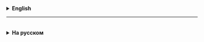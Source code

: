 <details>
  <summary style="cursor: pointer;"><b>English</b></summary>

# Lesson 01

### Multithreading. Introduction

Multithreading is one of the options for multitasking. Creating a new thread in the application,
is equivalent to creating a new stack of functions. That is, in a multi-threaded application, several stacks can work simultaneously.

You can create a new task in Java either by implementing the Runnable interface or by extending the Thread class.
In any case, you need to override the run method in which the new task will be implemented.

In order for a new thread to start, you need to create an object of type Thread by passing an object of type Runnable to the constructor,
and then call the start method on an object of type Thread.

If it is necessary for one thread to wait for the completion of another thread, then while the first thread is running,
You need to call the join method on the old thread object.

1. **Processes and Threads**
- Definition and difference between process and thread.
-
- **Process** is an instance of a program running on the operating system.
  Each process has its own address space, including memory, file handles, and other resources.

- **A thread** is the smallest unit of execution within a process.
  Threads in the same process share its address space and resources.

- Processes are independent units with their own resources.

- Threads are subtasks within a process that share shared resources.

- Difference between threads and processes in terms of information, memory usage and switching speed.
- Processes:
  They are isolated from each other and have their own address spaces and resources.
  Creating and switching context is more memory and time consuming.

- Streams:
  They share the address space and resources of one process.
  Creating and switching context is less memory and time consuming.

These differences make processes more suitable for performing independent tasks that require isolation and protection, while threads are better suited for tasks that require frequent communication and fast switching.

2. **Demon threads** are usually tasks that run **in the background throughout the entire life cycle of the application**.

They automatically terminate their work, along with the termination of the last non-daemon thread.
You can create a thread daemon as follows: thread.setDeamon(true). This must be done before the start of the thread.
The static sleep method puts the thread into sleep mode for the specified number of milliseconds.
During this time, the thread does not participate in the allocation of processor resources.

The **interrupt** method called on a thread changes its interrupted flag (field) to true. In accordance with the contract, it is customary to respond to a flag change with the InterruptedException exception.

During the operation of an application, it may be necessary to provide exclusive access to a method or part of the code.
That is, only one thread should work with this part of the code at a time.

This can be done by specifying the **synchronized** keyword in the method signature, or by wrapping the desired part of the code in a synchronized block.


### **Creating and running threads in Java**
In Java, threads can be created in two ways: by inheriting from the `Thread` class or by implementing the `Runnable` interface.

- **Example with inheritance from the Thread class:**

 ```java
 class MyThread extends Thread {
 public void run() {
 System.out.println("Thread started: " + Thread.currentThread().getName());
 }
 }

 public class Main {
 public static void main(String[] args) {
 MyThread thread = new MyThread();
 thread.start();
 }
 }
 ```

- **Example with implementation of the Runnable interface:**

 ```java
 class MyRunnable implements Runnable {
 public void run() {
 System.out.println("Thread started: " + Thread.currentThread().getName());
 }
 }

 public class Main {
 public static void main(String[] args) {
 Thread thread = new Thread(new MyRunnable());
 thread.start();
 }
 }
 ```

### **Thread control:**
- The `start()` method starts a thread, while the `run()` call simply executes the code in the current thread.
- You can set thread priorities using the `setPriority()` method, which affects the allocation of CPU time between threads.
- Daemon threads are service threads that do not prevent the JVM from shutting down.
- The `join()` method allows one thread to wait for another thread to complete.
- Suspending the execution of a thread can be implemented using `Thread.sleep()`



### The join() method in Java

#### Introduction to join()
The `join()` method in Java allows one thread to wait for another thread to complete. This is especially useful in multi-threaded programs where one thread must wait for other threads to complete before continuing execution. This method blocks the current thread until the target thread on which `join()` was called terminates.


</details>

<hr>

<details style="padding-top: 18px">
  <summary style="cursor: pointer;"><b>На русском</b></summary>

# Lesson 01

###  Многопоточность. Введение

**Multithreading** один из вариантов многозадачности. Создание нового треда в аплликации, 
равносильно созданию нового стека функций. Т. е. в многопоточной аппликации могут одновременно работать несколько стеков.

Создать новую задачу в Java можно или имплементировав интерфейс **Runnable**, или расширяя класс **Thread**. 

2 способа наследования:
**extends** (расширить) - этот способ обеспечивает получение в дочерних классах-полей и методов от класса-родителя (super).
**implements** (использовать) - этот способ позволяет наследовать методы из интерфейса.

В любой случае надо переопределить метод run в котором и будет реализована новая задача.

Чтобы новый тред стартовал, надо создать объект типа Thread передав в конструктор объект типа Runnable, 
и после этого вызвать у объекта типа Thread метод start.

Если необходимо, чтобы один тред дождался завершения другого треда, то в процессе работы первого треда, 
надо у объекта сторого треда вызвать метод join.

1. **Процессы и потоки**
   - Определение и различие между процессом и потоком.
     -
     - **Процесс** — это экземпляр программы, выполняемой в операционной системе. 
     Каждый процесс имеет свой собственный адресное пространство, включая память, дескрипторы файлов и другие ресурсы.
     
     - **Поток** — это наименьшая единица выполнения внутри процесса. 
     Потоки одного процесса разделяют его адресное пространство и ресурсы.

  - Процессы - это независимые единицы с собственными ресурсами.

  - Потоки - это подзадачи внутри процесса, использующие общие ресурсы.

  - Разница между потоками и процессами в контексте информации, использования памяти и скорости переключения.
    - Процессы:
      Изолированы друг от друга, имеют собственные адресные пространства и ресурсы.
      Создание и переключение контекста более затратные по памяти и времени.
    
    - Потоки:
      Разделяют адресное пространство и ресурсы одного процесса.
      Создание и переключение контекста менее затратные по памяти и времени.
    
      Эти различия делают процессы более подходящими для выполнения независимых задач, требующих изоляции и защиты, в то время как потоки лучше подходят для задач, требующих частого взаимодействия и быстрого переключения.

2. **Демон треды**, обычно представляют из себя задачи работающие **в фоновом режиме на протяжении всего жизненного цикла аппликации**. 

Они автоматически завершают свою работу, вместе с завершением работы последнего не демон треда. 
Создать демон тред можно следующим образом: thread.setDeamon(true). Сделать это необходимо до старта треда.
Статический метод sleep переводит тред в режим ожидания на заданное колличество миллисекунд. 
На протяжении этого времени тред не учавствует в распределении ресурсов процессора.

Метод **interrupt** вызванный у треда, меняет его флаг(поле) interrupted на true. В соответствии с контрактом принято реагировать на изменение флага эксепшеном InterruptedException.

В процессе работы аппликации, бывает необходимо обеспечить эксклюзивный доступ к методу, или части кода. 
Т. е. единомоментно с этой частью кода должен работать только один тред. 

Сделать это можно указав ключевое слово **synchronized** в сигнатуре метода, или обернув нужную часть кода в synchronized блок.


###  **Создание и запуск потоков в Java**
   В Java потоки можно создавать двумя способами: наследуясь от класса `Thread` или реализуя интерфейс `Runnable`.

   - **Пример с наследованием от класса Thread:**

     ```java
     class MyThread extends Thread {
         public void run() {
             System.out.println("Поток запущен: " + Thread.currentThread().getName());
         }
     }

     public class Main {
         public static void main(String[] args) {
             MyThread thread = new MyThread();
             thread.start();
         }
     }
     ```

   - **Пример с реализацией интерфейса Runnable:**

     ```java
     class MyRunnable implements Runnable {
         public void run() {
             System.out.println("Поток запущен: " + Thread.currentThread().getName());
         }
     }

     public class Main {
         public static void main(String[] args) {
             Thread thread = new Thread(new MyRunnable());
             thread.start();
         }
     }
     ```

###  **Управление потоками:**
   - Метод `start()` запускает поток, в то время как вызов `run()` просто выполняет код в текущем потоке.
   - Можно устанавливать приоритеты потоков, используя метод `setPriority()`, что влияет на распределение времени процессора между потоками.
   - Потоки-демоны (`daemon threads`) — это служебные потоки, которые не препятствуют завершению работы JVM.
   - Метод `join()` позволяет одному потоку ожидать завершения работы другого потока.
   - Приостановка выполнения потока может быть реализована с помощью `Thread.sleep()`



### Метод join() в Java

#### Введение в join()
Метод `join()` в Java позволяет одному потоку ожидать завершения другого потока. Это особенно полезно в многопоточных программах, где один поток должен дождаться завершения других потоков перед продолжением выполнения. Этот метод блокирует текущий поток до тех пор, пока целевой поток, на котором был вызван `join()`, не завершится.

#### Примеры использования метода join()

##### Пример 1: Синхронизация счетчика
```java
class Counter {
    private int count = 0;

    public synchronized void increment() {
        count++;
    }

    public synchronized int getCount() {
        return count;
    }
}

class MyRunnable implements Runnable {
    private final Counter counter;

    public MyRunnable(Counter counter) {
        this.counter = counter;
    }

    public void run() {
        for (int i = 0; i < 1000; i++) {
            counter.increment();
        }
    }
}

public class Main {
    public static void main(String[] args) {
        Counter counter = new Counter();
        Thread thread1 = new Thread(new MyRunnable(counter));
        Thread thread2 = new Thread(new MyRunnable(counter));
        thread1.start();
        thread2.start();
        try {
            thread1.join(); // thread1 finish and join main
            thread2.join(); // thread2 finish and join main
        } catch (InterruptedException e) {
            e.printStackTrace();
        }
        System.out.println("Count: " + counter.getCount()); 
    }
}
```
В этом примере два потока увеличивают счетчик в общем объекте `Counter`. Главный поток дожидается их завершения, используя `join()`, прежде чем выводить СВОЁ значение счетчика.

##### Пример 2: Подсчет суммы в потоках
```java
class MyThread extends Thread {
    private int result;

    public void run() {
        result = 0;
        for (int i = 1; i <= 10; i++) {
            result += i;
        }
    }

    public int getResult() {
        return result;
    }
}

public class Main {
    public static void main(String[] args) throws InterruptedException {
        MyThread thread1 = new MyThread();
        MyThread thread2 = new MyThread();
        thread1.start();
        thread2.start();
        thread1.join();
        thread2.join();
        int result = thread1.getResult() + thread2.getResult();
        System.out.println("Result: " + result);
    }
}
```
Здесь два потока вычисляют сумму чисел, а главный поток ожидает их завершения, чтобы суммировать их результаты.


## Синхронизация потоков в Java

### Проблемы многопоточности
- Последовательность выполнения действий в разных потоках может привести к неожиданным результатам.
- Параллельный доступ к общим ресурсам без должной синхронизации может вызвать гонки данных (race conditions) и привести к неправильному поведению программы.
- Взаимные блокировки и неравномерное распределение ресурсов между потоками могут снижать производительность и приводить к ошибкам.

### Синхронизация потоков
- Синхронизация в Java предоставляет механизмы для упорядочивания доступа потоков к общим ресурсам.
- Ключевое слово `synchronized` используется для определения блоков кода или методов, которые должны быть защищены от одновременного доступа нескольких потоков.

#### Методы синхронизации
1. **Модификатор `synchronized` для методов:**
   ```java
   public synchronized void method() {
       // Тело метода
   }
   ```
   Когда поток вызывает синхронизированный метод, он захватывает монитор объекта (или класса, если метод статический).

2. **Синхронизированный блок внутри методов:**
   ```java
   public void method() {
       synchronized(this) {
           // Тело синхронизированного блока
       }
   }
   ```
   Синхронизированный блок позволяет уточнить объект, монитор которого будет использован для блокировки.

### Примеры синхронизации
#### Проблема синхронизации счётчика
- Рассмотрим проблему, когда несколько потоков инкрементируют одну и ту же переменную. Без синхронизации конечное значение переменной будет непредсказуемым из-за race conditions.

#### Синхронизация с использованием `synchronized`
- Добавление `synchronized` к методу `increaseCounter` гарантирует, что каждый поток будет увеличивать счетчик последовательно, обеспечивая правильный итоговый результат.


### Избегание блокировок (Deadlocks)
- Важно проектировать многопоточные приложения таким образом, чтобы избежать взаимных блокировок, когда два или более потоков ждут ресурсы, захваченные друг другом, создавая тем самым состояние вечного ожидания.

### Рекомендации по синхронизации
- Используйте синхронизацию экономно, чтобы не снизить производительность приложения.
- При проектировании многопоточных приложений всегда учитывайте возможность возникновения состояний гонки, взаимных блокировок и других проблем многопоточности.
- Изучайте и используйте высокоуровневые абстракции и утилиты для многопоточности из пакета `java.util.concurrent`, которые могут помочь упростить разработку многопоточных приложений и сделать ее более надежной.


### `ExecutorService` в Java 
Это фреймворк, предоставляемый пакетом `java.util.concurrent`, который упрощает управление потоками. Вместо того чтобы вручную управлять потоками, вы можете использовать `ExecutorService`, чтобы эффективно управлять пулом потоков.

Когда вы создаете экземпляр `ExecutorService` в Java, происходит ряд внутренних действий, которые организуют управление потоками и задачами. Давайте подробно рассмотрим, что происходит при создании `ExecutorService`, как работает пул потоков, что такое пул задач, и как потоки активируются.

### Создание `ExecutorService`

Когда вы вызываете, например, `Executors.newFixedThreadPool(int nThreads)`, происходит следующее:

1. **Инициализация пула потоков**: Создается пул потоков с фиксированным числом потоков (`nThreads`). Это означает, что в любой момент в пуле не будет более `nThreads` активных потоков.

2. **Создание потоков**: Потоки создаются и управляются внутри `ExecutorService`, но на начальном этапе они не запускаются. Они ожидают задач для выполнения.

3. **Управление задачами**: `ExecutorService` управляет внутренней очередью задач. Когда вы подаете задачу на выполнение, она помещается в эту очередь и ожидает, пока не освободится поток для ее выполнения.

### Как работают потоки в пуле

1. **Ожидание задач**: Потоки в пуле обычно находятся в режиме ожидания задач. Когда появляется новая задача, один из ожидающих потоков активируется для ее выполнения.

2. **Выполнение задач**: Поток извлекает задачу из очереди и выполняет ее. После завершения задачи поток снова переходит в состояние ожидания новой задачи.

3. **Жизненный цикл потока**: Если пул потоков создан с помощью `newCachedThreadPool()`, потоки, которые не используются определенное время, могут быть уничтожены. Для пула с фиксированным размером потоки остаются активными до тех пор, пока не будет вызван метод `shutdown()`.

### Пул задач

- **Очередь задач**: Пул задач — это очередь, в которой хранятся задачи, ожидающие выполнения. `ExecutorService` использует эту очередь для управления задачами. Когда все потоки заняты, новые задачи помещаются в очередь до тех пор, пока не освободится поток.

- **Типы очередей**: В зависимости от конкретной реализации `ExecutorService`, может использоваться различные типы очередей (например, прямая очередь, приоритетная очередь и т.д.).

### Активация и выполнение потоков

- **Получение задачи**: Когда поток становится доступным, он извлекает задачу из очереди и начинает ее выполнение.

- **Цикл работы**: После завершения задачи поток возвращается к следующей задаче в очереди, если таковая имеется. Этот процесс продолжается до тех пор, пока не будет вызван метод `shutdown()`, который инициирует процесс завершения работы потоков.

Важно отметить, что `ExecutorService` не только упрощает управление потоками, но и повышает производительность за счет повторного использования потоков, что уменьшает накладные расходы на создание и уничтожение потоков.

Основные методы `ExecutorService`:

- `submit(Runnable)`: принимает объект `Runnable` и возвращает `Future`, представляющий будущий результат выполнения.
- `invokeAll(Collection<? extends Callable<T>>)`: выполняет данную коллекцию задач `Callable`.
- `invokeAny(Collection<? extends Callable<T>>)`: выполняет данную коллекцию задач `Callable` и возвращает результат одной из успешно выполненных задач.
- `shutdown()`: инициирует плавную остановку, в которой ранее отправленные задачи выполняются, но новые задачи не принимаются.
- `shutdownNow()`: пытается остановить все активно выполняющиеся задачи, приостанавливает обработку ожидающих задач и возвращает список задач, которые ждали выполнения.

Создадим `ExecutorService` для запуска нескольких потоков, каждый из которых будет выводить определенную букву в консоль в цикле:

```java
import java.util.concurrent.ExecutorService;
import java.util.concurrent.Executors;

public class LetterPrinter {
    public static void main(String[] args) {
        ExecutorService executor = Executors.newFixedThreadPool(3); // Создаем пул из трех потоков

        // Запускаем три задачи для печати букв A, B и C в цикле
        executor.submit(() -> printLetter('A'));
        executor.submit(() -> printLetter('B'));
        executor.submit(() -> printLetter('C'));

        executor.shutdown(); // Инициируем плавное завершение работы исполнителя
    }

    private static void printLetter(char letter) {
        for (int i = 0; i < 10; i++) {
            System.out.println(letter);
            try {
                Thread.sleep(100); // Небольшая пауза для наглядности
            } catch (InterruptedException e) {
                e.printStackTrace();
            }
        }
    }
}
```

В этом примере создается пул из трех потоков с помощью `Executors.newFixedThreadPool(3)`. 
Затем запускаются три задачи, каждая из которых печатает определенную букву (A, B или C) десять раз с паузой в 100 мс между печатью. 
После этого вызывается `shutdown()`, чтобы корректно завершить работу `ExecutorService` после выполнения всех задач.


</details>